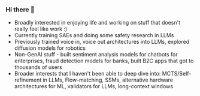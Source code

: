 ### Hi there 👋

- Broadly interested in enjoying life and working on stuff that doesn't really feel like work :) 
- Currently training SAEs and doing some safety research in LLMs
- Previously trained voice in, voice out architectures into LLMs, explored diffusion models for robotics
- Non-GenAI stuff - built sentiment analysis models for chatbots for enterprises, fraud detection models for banks, built B2C apps that got to thousands of users
- Broader interests that I haven't been able to deep dive into: MCTS/Self-refinement in LLMs, Flow-matching, SSMs, alternative hardware architectures for ML, validators for LLMs, long-context windows


